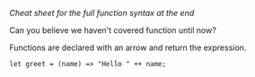 [//]: # (title: Function)

_Cheat sheet for the full function syntax at the end_

Can you believe we haven't covered function until now?

Functions are declared with an arrow and return the expression.

```
let greet = (name) => "Hello " ++ name;
```
